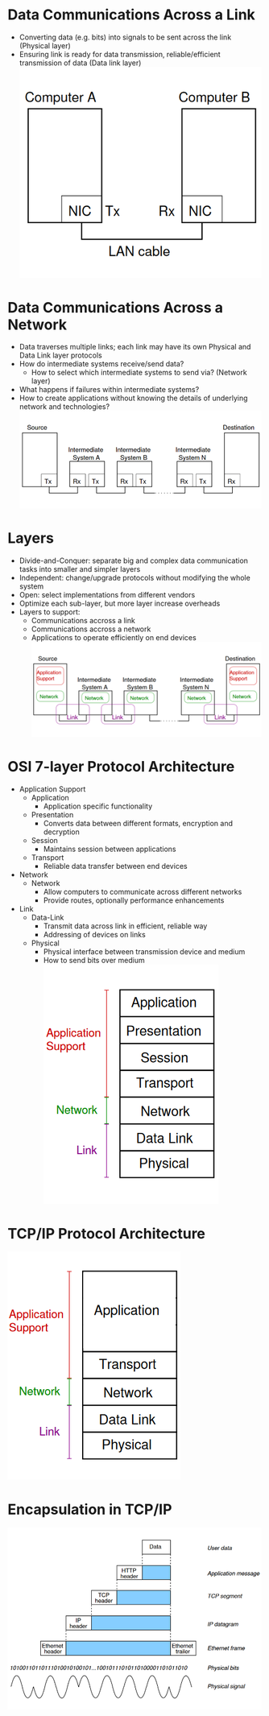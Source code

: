 # Data Communications Across a Link
- Converting data (e.g. bits) into signals to be sent across the link (Physical layer)
- Ensuring link is ready for data transmission, reliable/efficient transmission of data (Data link layer) <br>
![](fig/accros-link.png)

# Data Communications Across a Network
- Data traverses multiple links; each link may have its own Physical and Data Link layer protocols
- How do intermediate systems receive/send data?  
  - How to select which intermediate systems to send via? (Network layer)
- What happens if failures within intermediate systems?
- How to create applications without knowing the details of underlying network and technologies? <br>
![](fig/accross-network.png)

# Layers
- Divide-and-Conquer: separate big and complex data communication tasks into smaller and simpler layers
- Independent: change/upgrade protocols without modifying the whole system
- Open: select implementations from different vendors
- Optimize each sub-layer, but more layer increase overheads
- Layers to support:
  - Communications accross a link
  - Communications accross a network
  - Applications to operate efficiently on end devices <br>
![](fig/layers.png)

# OSI 7-layer Protocol Architecture
- Application Support
  - Application
    - Application specific functionality
  - Presentation
    - Converts data between different formats, encryption and decryption
  - Session
    - Maintains session between applications
  - Transport
    - Reliable data transfer between end devices
- Network
  - Network
    - Allow computers to communicate across different networks 
    - Provide routes, optionally performance enhancements
- Link
  - Data-Link
    - Transmit data across link in efficient, reliable way
    - Addressing of devices on links
  - Physical
    - Physical interface between transmission device and medium
    - How to send bits over medium <br>
![](fig/OSI-7.png)

# TCP/IP Protocol Architecture
![](fig/TCPIP5.png)

# Encapsulation in TCP/IP
![](fig/encapsulation.png)
